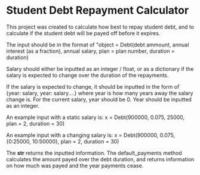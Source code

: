 # Student Debt Repayment Calculator

This project was created to calculate how  best to repay student debt, and to calculate if the student debt will be payed off before it expires.

The input should be in the format of "object = Debt(debt ammount, annual interest (as a fraction), annual salary, plan = plan number, duration = duration)

Salary should either be inputted as an integer / float, or as a dictionary if the salary is expected to change over the duration of the repayments.

If the salary is expected to change, it should be inputted in the form of {year: salary, year: salary....}
where year is how many years away the salary change is. For the current salary, year should be 0. Year should be inputted as an integer.

An example input with a static salary is:
x = Debt(900000, 0.075, 25000, plan = 2, duration = 30)

An example input with a changing salary is:
x = Debt(900000, 0.075, {0:25000, 10:50000}, plan = 2, duration = 30)

The __str__ returns the inputted information. 
The default_payments method calculates the amount payed over the debt duration, and returns information on how much was payed and the year payments cease.
